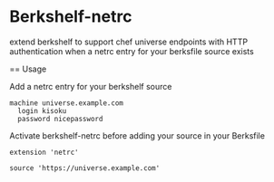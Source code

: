Berkshelf-netrc
===============

extend berkshelf to support chef universe endpoints with HTTP authentication
when a netrc entry for your berksfile source exists

== Usage

Add a netrc entry for your berkshelf source

```
machine universe.example.com
  login kisoku
  password nicepassword
```

Activate berkshelf-netrc before adding your source in your Berksfile

```
extension 'netrc'

source 'https://universe.example.com'
```
